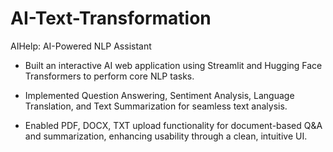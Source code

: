 # AI-Text-Transformation
AIHelp: AI-Powered NLP Assistant
- Built an interactive AI web application using Streamlit and Hugging Face Transformers to perform core NLP tasks.

- Implemented Question Answering, Sentiment Analysis, Language Translation, and Text Summarization for seamless text analysis.

- Enabled PDF, DOCX, TXT upload functionality for document-based Q&A and summarization, enhancing usability through a clean, intuitive UI.
